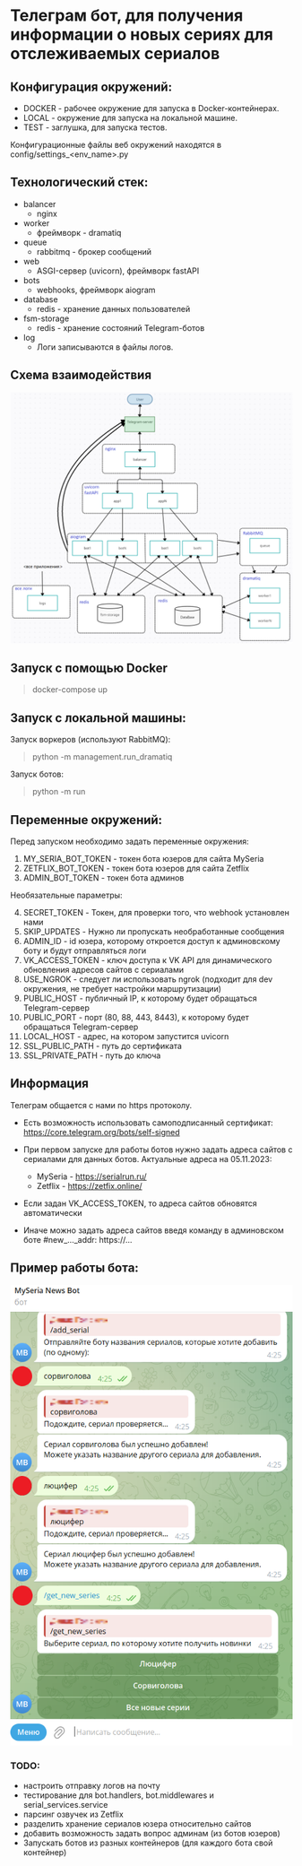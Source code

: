 # Телеграм бот, для получения информации о новых сериях для отслеживаемых сериалов

## Конфигурация окружений:

* DOCKER - рабочее окружение для запуска в Docker-контейнерах.
* LOCAL - окружение для запуска на локальной машине.
* TEST - заглушка, для запуска тестов.

Конфигурационные файлы веб окружений находятся в config/settings_<env_name>.py

## Технологический стек:

* balancer
    - nginx
* worker
    - фреймворк - dramatiq
* queue
    - rabbitmq - брокер сообщений
* web
    - ASGI-сервер (uvicorn), фреймворк fastAPI
* bots
    - webhooks, фреймворк aiogram
* database
    - redis - хранение данных пользователей
* fsm-storage
    - redis - хранение состояний Telegram-ботов
* log
    - Логи записываются в файлы логов.

## Схема взаимодействия

![Alt text](/schema.png?raw=true "Пример использования бота")

## Запуск с помощью Docker

> docker-compose up

## Запуск с локальной машины:

Запуск воркеров (используют RabbitMQ):
> python -m management.run_dramatiq

Запуск ботов:
> python -m run

## Переменные окружений:

Перед запуском необходимо задать переменные окружения:

1) MY_SERIA_BOT_TOKEN - токен бота юзеров для сайта MySeria
2) ZETFLIX_BOT_TOKEN - токен бота юзеров для сайта Zetflix
3) ADMIN_BOT_TOKEN - токен бота админов

Необязательные параметры:

4) SECRET_TOKEN - Токен, для проверки того, что webhook установлен нами
5) SKIP_UPDATES - Нужно ли пропускать необработанные сообщения
6) ADMIN_ID - id юзера, которому откроется доступ к админовскому боту и будут отправляться логи
7) VK_ACCESS_TOKEN - ключ доступа к VK API для динамического обновления адресов сайтов с сериалами
8) USE_NGROK - следует ли использовать ngrok (подходит для dev окружения, не требует настройки маршрутизации)
9) PUBLIC_HOST - публичный IP, к которому будет обращаться Telegram-сервер
10) PUBLIC_PORT - порт (80, 88, 443, 8443), к которому будет обращаться Telegram-сервер
11) LOCAL_HOST - адрес, на котором запустится uvicorn
12) SSL_PUBLIC_PATH - путь до сертификата
13) SSL_PRIVATE_PATH - путь до ключа

## Информация

Телеграм общается с нами по https протоколу.
* Есть возможность использовать самоподписанный сертификат: https://core.telegram.org/bots/self-signed

* При первом запуске для работы ботов нужно задать адреса сайтов с сериалами для данных ботов. Актуальные адреса на
  05.11.2023:
    * MySeria - https://serialrun.ru/
    * Zetflix - https://zetfix.online/
* Если задан VK_ACCESS_TOKEN, то адреса сайтов обновятся автоматически
* Иначе можно задать адреса сайтов введя команду в админовском боте #new_..._addr: https://...

## Пример работы бота:

![Alt text](/bot.png?raw=true "Пример использования бота")

### TODO:

* настроить отправку логов на почту
* тестирование для bot.handlers, bot.middlewares и serial_services.service
* парсинг озвучек из Zetflix
* разделить хранение сериалов юзера относительно сайтов
* добавить возможность задать вопрос админам (из ботов юзеров)
* Запускать ботов из разных контейнеров (для каждого бота свой контейнер)

